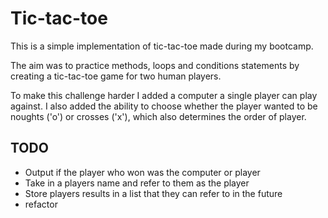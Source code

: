 # Tic-tac-toe
This is a simple implementation of tic-tac-toe made during my bootcamp. 

The aim was to practice methods, loops and conditions statements by creating a tic-tac-toe game for two human players.

To make this challenge harder I added a computer a single player can play against. I also added the ability to choose whether the player wanted to be noughts ('o') or crosses ('x'), which also determines the order of player. 

## TODO
* Output if the player who won was the computer or player
* Take in a players name and refer to them as the player
* Store players results in a list that they can refer to in the future
* refactor